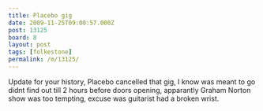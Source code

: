 ```yaml
---
title: Placebo gig
date: 2009-11-25T09:00:57.000Z
post: 13125
board: 8
layout: post
tags: [folkestone]
permalink: /m/13125/
---
```

Update for your history, Placebo cancelled that gig, I know was meant to go didnt find out till 2 hours before doors opening, apparantly Graham Norton show was too tempting, excuse was guitarist had a broken wrist.
